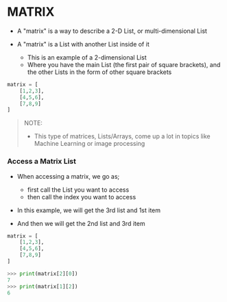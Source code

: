# MATRIX

- A "matrix" is a way to describe a 2-D List, or multi-dimensional List
- A "matrix" is a List with another List inside of it

	- This is an example of a 2-dimensional List
	- Where you have the main List (the first pair of square brackets), and the other Lists in the form of other square brackets
```python
matrix = [
	[1,2,3],
	[4,5,6],
	[7,8,9]
]
```

>NOTE:
>- This type of matrices, Lists/Arrays, come up a lot in topics like Machine Learning or image processing

### Access a Matrix List

- When accessing a matrix, we go as;
	- first call the List you want to access
	- then call the index you want to access

- In this example, we will get the 3rd list and 1st item
- And then we will get the 2nd list and 3rd item
```python
matrix = [
	[1,2,3],
	[4,5,6],
	[7,8,9]
]

>>> print(matrix[2][0])
7
>>> print(matrix[1][2])
6
```
